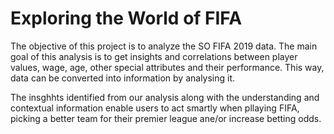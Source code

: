 # Exploring the World of FIFA
The objective of this project is to analyze the SO FIFA 2019 data. The  main goal of this analysis is to get insights and correlations between player values, wage, age, other special attributes and their performance. This way, data can be converted into information by analysing it.

The insghhts identified from our analysis along with the understanding and contextual information enable users to act smartly when pllaying FIFA, picking a better team for their premier league ane/or increase betting odds.
